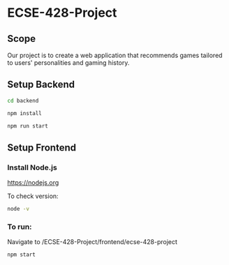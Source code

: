 # ECSE-428-Project

## Scope

Our project is to create a web application that recommends games tailored to users'
personalities and gaming history.

## Setup Backend

```bash
cd backend
```

```bash
npm install
```

```bash
npm run start
```

## Setup Frontend

### Install Node.js 
https://nodejs.org

To check version:
```bash
node -v
```

### To run:

Navigate to /ECSE-428-Project/frontend/ecse-428-project
```bash
npm start
```
